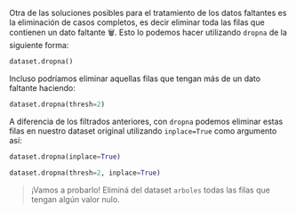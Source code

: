 Otra de las soluciones posibles para el tratamiento de los datos faltantes es la eliminación de casos completos, es decir eliminar toda las filas que contienen un dato faltante 🗑️. Esto lo podemos hacer utilizando `dropna` de la siguiente forma:

```python
dataset.dropna()
```
Incluso podríamos eliminar aquellas filas que tengan más de un dato faltante haciendo:

```python
dataset.dropna(thresh=2)
```

A diferencia de los filtrados anteriores, con `dropna` podemos eliminar estas filas en nuestro dataset original utilizando `inplace=True` como argumento así:

```python
dataset.dropna(inplace=True)

dataset.dropna(thresh=2, inplace=True)
```

> ¡Vamos a probarlo! Eliminá del dataset `arboles` todas las filas que tengan algún valor nulo. 
